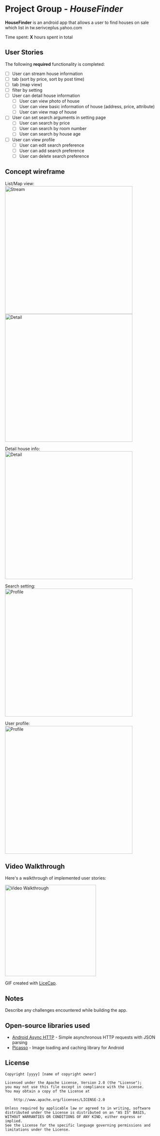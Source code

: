 # Project Group - *HouseFinder*

**HouseFinder** is an android app that allows a user to find houses on sale which list in tw.serivceplus.yahoo.com 

Time spent: **X** hours spent in total

## User Stories

The following **required** functionality is completed:

* [ ]	User can stream house information
  * [ ] tab (sort by price, sort by post time)
  * [ ] tab (map view)
  * [ ] filter by setting
* [ ] User can detail house information
  * [ ] User can view photo of house
  * [ ] User can view basic information of house (address, price, attribute)
  * [ ] User can view map of house
* [ ] User can set search arguments in setting page
  * [ ] User can search by price
  * [ ] User can search by room number
  * [ ] User can search by house age
* [ ] User can view profile
  * [ ] User can edit search preference
  * [ ] User can add search preference
  * [ ] User can delete search preference

## Concept wireframe

List/Map view:
<img src="http://www.android-app-patterns.com/img/sets/streams/twitter-stream-2.png" height="420" alt="Stream">
<img src="http://www.android-app-patterns.com/img/sets/content-item/148_5_content-item.png" height="420" alt="Detail">

Detail house info:
<img src="http://www.android-app-patterns.com/img/screens/52935ea54ecfa.png" height="420" alt="Detail">

Search setting:
<img src="http://www.android-app-patterns.com/img/sets/settings/Pinterest_1_settings.png" height="420" alt="Profile">

User profile:
<img src="http://www.android-app-patterns.com/img/sets/profile-pages/Pinterest_4_profile-pages.png" height="420" alt="Profile">

## Video Walkthrough 

Here's a walkthrough of implemented user stories:

<img src='' title='Video Walkthrough' width='300' alt='Video Walkthrough' />

GIF created with [LiceCap](http://www.cockos.com/licecap/).

## Notes

Describe any challenges encountered while building the app.

## Open-source libraries used

- [Android Async HTTP](https://github.com/loopj/android-async-http) - Simple asynchronous HTTP requests with JSON parsing
- [Picasso](http://square.github.io/picasso/) - Image loading and caching library for Android

## License

    Copyright [yyyy] [name of copyright owner]

    Licensed under the Apache License, Version 2.0 (the "License");
    you may not use this file except in compliance with the License.
    You may obtain a copy of the License at

        http://www.apache.org/licenses/LICENSE-2.0

    Unless required by applicable law or agreed to in writing, software
    distributed under the License is distributed on an "AS IS" BASIS,
    WITHOUT WARRANTIES OR CONDITIONS OF ANY KIND, either express or implied.
    See the License for the specific language governing permissions and
    limitations under the License.
